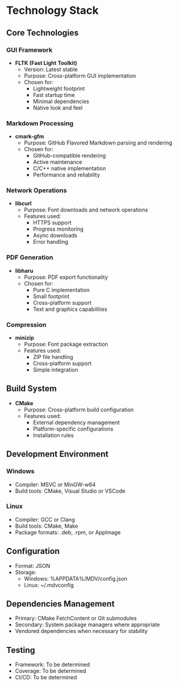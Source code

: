 # Technology Stack

## Core Technologies

### GUI Framework
- **FLTK (Fast Light Toolkit)**
  - Version: Latest stable
  - Purpose: Cross-platform GUI implementation
  - Chosen for: 
    - Lightweight footprint
    - Fast startup time
    - Minimal dependencies
    - Native look and feel

### Markdown Processing
- **cmark-gfm**
  - Purpose: GitHub Flavored Markdown parsing and rendering
  - Chosen for:
    - GitHub-compatible rendering
    - Active maintenance
    - C/C++ native implementation
    - Performance and reliability

### Network Operations
- **libcurl**
  - Purpose: Font downloads and network operations
  - Features used:
    - HTTPS support
    - Progress monitoring
    - Async downloads
    - Error handling

### PDF Generation
- **libharu**
  - Purpose: PDF export functionality
  - Chosen for:
    - Pure C implementation
    - Small footprint
    - Cross-platform support
    - Text and graphics capabilities

### Compression
- **minizip**
  - Purpose: Font package extraction
  - Features used:
    - ZIP file handling
    - Cross-platform support
    - Simple integration

## Build System
- **CMake**
  - Purpose: Cross-platform build configuration
  - Features used:
    - External dependency management
    - Platform-specific configurations
    - Installation rules

## Development Environment
### Windows
- Compiler: MSVC or MinGW-w64
- Build tools: CMake, Visual Studio or VSCode

### Linux
- Compiler: GCC or Clang
- Build tools: CMake, Make
- Package formats: .deb, .rpm, or AppImage

## Configuration
- Format: JSON
- Storage:
  - Windows: %APPDATA%/MDV/config.json
  - Linux: ~/.mdvconfig

## Dependencies Management
- Primary: CMake FetchContent or Git submodules
- Secondary: System package managers where appropriate
- Vendored dependencies when necessary for stability

## Testing
- Framework: To be determined
- Coverage: To be determined
- CI/CD: To be determined